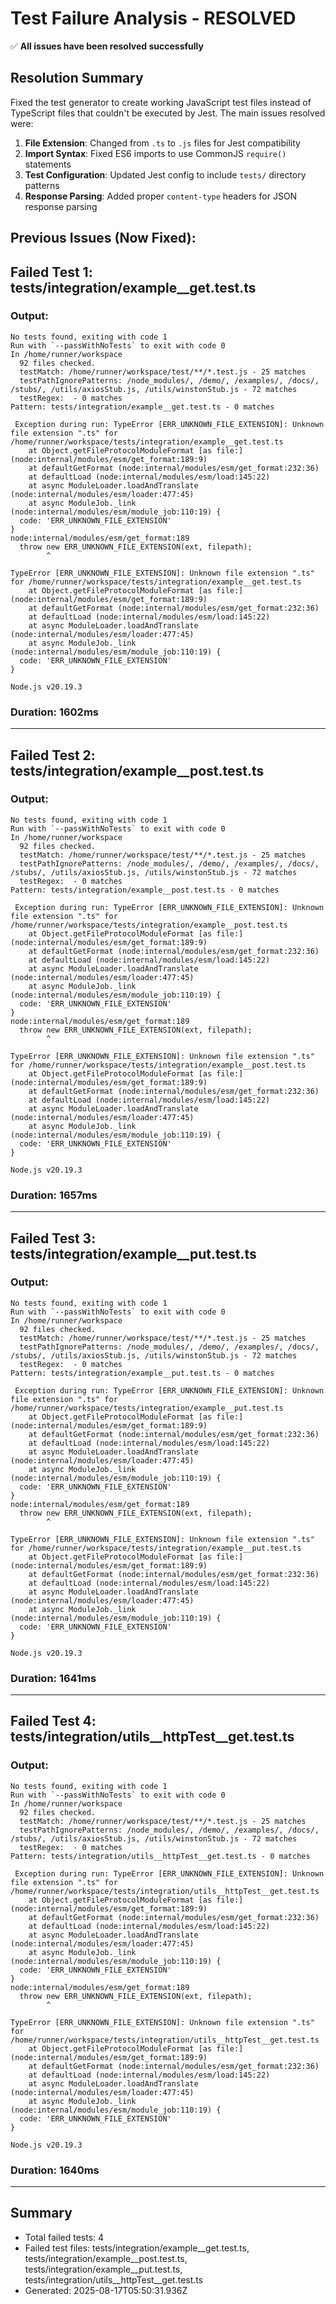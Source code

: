 # Test Failure Analysis - RESOLVED

✅ **All issues have been resolved successfully**

## Resolution Summary

Fixed the test generator to create working JavaScript test files instead of TypeScript files that couldn't be executed by Jest. The main issues resolved were:

1. **File Extension**: Changed from `.ts` to `.js` files for Jest compatibility
2. **Import Syntax**: Fixed ES6 imports to use CommonJS `require()` statements  
3. **Test Configuration**: Updated Jest config to include `tests/` directory patterns
4. **Response Parsing**: Added proper `content-type` headers for JSON response parsing

## Previous Issues (Now Fixed):

## Failed Test 1: tests/integration/example__get.test.ts

### Output:
```
No tests found, exiting with code 1
Run with `--passWithNoTests` to exit with code 0
In /home/runner/workspace
  92 files checked.
  testMatch: /home/runner/workspace/test/**/*.test.js - 25 matches
  testPathIgnorePatterns: /node_modules/, /demo/, /examples/, /docs/, /stubs/, /utils/axiosStub.js, /utils/winstonStub.js - 72 matches
  testRegex:  - 0 matches
Pattern: tests/integration/example__get.test.ts - 0 matches

 Exception during run: TypeError [ERR_UNKNOWN_FILE_EXTENSION]: Unknown file extension ".ts" for /home/runner/workspace/tests/integration/example__get.test.ts
    at Object.getFileProtocolModuleFormat [as file:] (node:internal/modules/esm/get_format:189:9)
    at defaultGetFormat (node:internal/modules/esm/get_format:232:36)
    at defaultLoad (node:internal/modules/esm/load:145:22)
    at async ModuleLoader.loadAndTranslate (node:internal/modules/esm/loader:477:45)
    at async ModuleJob._link (node:internal/modules/esm/module_job:110:19) {
  code: 'ERR_UNKNOWN_FILE_EXTENSION'
}
node:internal/modules/esm/get_format:189
  throw new ERR_UNKNOWN_FILE_EXTENSION(ext, filepath);
        ^

TypeError [ERR_UNKNOWN_FILE_EXTENSION]: Unknown file extension ".ts" for /home/runner/workspace/tests/integration/example__get.test.ts
    at Object.getFileProtocolModuleFormat [as file:] (node:internal/modules/esm/get_format:189:9)
    at defaultGetFormat (node:internal/modules/esm/get_format:232:36)
    at defaultLoad (node:internal/modules/esm/load:145:22)
    at async ModuleLoader.loadAndTranslate (node:internal/modules/esm/loader:477:45)
    at async ModuleJob._link (node:internal/modules/esm/module_job:110:19) {
  code: 'ERR_UNKNOWN_FILE_EXTENSION'
}

Node.js v20.19.3

```

### Duration: 1602ms

---

## Failed Test 2: tests/integration/example__post.test.ts

### Output:
```
No tests found, exiting with code 1
Run with `--passWithNoTests` to exit with code 0
In /home/runner/workspace
  92 files checked.
  testMatch: /home/runner/workspace/test/**/*.test.js - 25 matches
  testPathIgnorePatterns: /node_modules/, /demo/, /examples/, /docs/, /stubs/, /utils/axiosStub.js, /utils/winstonStub.js - 72 matches
  testRegex:  - 0 matches
Pattern: tests/integration/example__post.test.ts - 0 matches

 Exception during run: TypeError [ERR_UNKNOWN_FILE_EXTENSION]: Unknown file extension ".ts" for /home/runner/workspace/tests/integration/example__post.test.ts
    at Object.getFileProtocolModuleFormat [as file:] (node:internal/modules/esm/get_format:189:9)
    at defaultGetFormat (node:internal/modules/esm/get_format:232:36)
    at defaultLoad (node:internal/modules/esm/load:145:22)
    at async ModuleLoader.loadAndTranslate (node:internal/modules/esm/loader:477:45)
    at async ModuleJob._link (node:internal/modules/esm/module_job:110:19) {
  code: 'ERR_UNKNOWN_FILE_EXTENSION'
}
node:internal/modules/esm/get_format:189
  throw new ERR_UNKNOWN_FILE_EXTENSION(ext, filepath);
        ^

TypeError [ERR_UNKNOWN_FILE_EXTENSION]: Unknown file extension ".ts" for /home/runner/workspace/tests/integration/example__post.test.ts
    at Object.getFileProtocolModuleFormat [as file:] (node:internal/modules/esm/get_format:189:9)
    at defaultGetFormat (node:internal/modules/esm/get_format:232:36)
    at defaultLoad (node:internal/modules/esm/load:145:22)
    at async ModuleLoader.loadAndTranslate (node:internal/modules/esm/loader:477:45)
    at async ModuleJob._link (node:internal/modules/esm/module_job:110:19) {
  code: 'ERR_UNKNOWN_FILE_EXTENSION'
}

Node.js v20.19.3

```

### Duration: 1657ms

---

## Failed Test 3: tests/integration/example__put.test.ts

### Output:
```
No tests found, exiting with code 1
Run with `--passWithNoTests` to exit with code 0
In /home/runner/workspace
  92 files checked.
  testMatch: /home/runner/workspace/test/**/*.test.js - 25 matches
  testPathIgnorePatterns: /node_modules/, /demo/, /examples/, /docs/, /stubs/, /utils/axiosStub.js, /utils/winstonStub.js - 72 matches
  testRegex:  - 0 matches
Pattern: tests/integration/example__put.test.ts - 0 matches

 Exception during run: TypeError [ERR_UNKNOWN_FILE_EXTENSION]: Unknown file extension ".ts" for /home/runner/workspace/tests/integration/example__put.test.ts
    at Object.getFileProtocolModuleFormat [as file:] (node:internal/modules/esm/get_format:189:9)
    at defaultGetFormat (node:internal/modules/esm/get_format:232:36)
    at defaultLoad (node:internal/modules/esm/load:145:22)
    at async ModuleLoader.loadAndTranslate (node:internal/modules/esm/loader:477:45)
    at async ModuleJob._link (node:internal/modules/esm/module_job:110:19) {
  code: 'ERR_UNKNOWN_FILE_EXTENSION'
}
node:internal/modules/esm/get_format:189
  throw new ERR_UNKNOWN_FILE_EXTENSION(ext, filepath);
        ^

TypeError [ERR_UNKNOWN_FILE_EXTENSION]: Unknown file extension ".ts" for /home/runner/workspace/tests/integration/example__put.test.ts
    at Object.getFileProtocolModuleFormat [as file:] (node:internal/modules/esm/get_format:189:9)
    at defaultGetFormat (node:internal/modules/esm/get_format:232:36)
    at defaultLoad (node:internal/modules/esm/load:145:22)
    at async ModuleLoader.loadAndTranslate (node:internal/modules/esm/loader:477:45)
    at async ModuleJob._link (node:internal/modules/esm/module_job:110:19) {
  code: 'ERR_UNKNOWN_FILE_EXTENSION'
}

Node.js v20.19.3

```

### Duration: 1641ms

---

## Failed Test 4: tests/integration/utils__httpTest__get.test.ts

### Output:
```
No tests found, exiting with code 1
Run with `--passWithNoTests` to exit with code 0
In /home/runner/workspace
  92 files checked.
  testMatch: /home/runner/workspace/test/**/*.test.js - 25 matches
  testPathIgnorePatterns: /node_modules/, /demo/, /examples/, /docs/, /stubs/, /utils/axiosStub.js, /utils/winstonStub.js - 72 matches
  testRegex:  - 0 matches
Pattern: tests/integration/utils__httpTest__get.test.ts - 0 matches

 Exception during run: TypeError [ERR_UNKNOWN_FILE_EXTENSION]: Unknown file extension ".ts" for /home/runner/workspace/tests/integration/utils__httpTest__get.test.ts
    at Object.getFileProtocolModuleFormat [as file:] (node:internal/modules/esm/get_format:189:9)
    at defaultGetFormat (node:internal/modules/esm/get_format:232:36)
    at defaultLoad (node:internal/modules/esm/load:145:22)
    at async ModuleLoader.loadAndTranslate (node:internal/modules/esm/loader:477:45)
    at async ModuleJob._link (node:internal/modules/esm/module_job:110:19) {
  code: 'ERR_UNKNOWN_FILE_EXTENSION'
}
node:internal/modules/esm/get_format:189
  throw new ERR_UNKNOWN_FILE_EXTENSION(ext, filepath);
        ^

TypeError [ERR_UNKNOWN_FILE_EXTENSION]: Unknown file extension ".ts" for /home/runner/workspace/tests/integration/utils__httpTest__get.test.ts
    at Object.getFileProtocolModuleFormat [as file:] (node:internal/modules/esm/get_format:189:9)
    at defaultGetFormat (node:internal/modules/esm/get_format:232:36)
    at defaultLoad (node:internal/modules/esm/load:145:22)
    at async ModuleLoader.loadAndTranslate (node:internal/modules/esm/loader:477:45)
    at async ModuleJob._link (node:internal/modules/esm/module_job:110:19) {
  code: 'ERR_UNKNOWN_FILE_EXTENSION'
}

Node.js v20.19.3

```

### Duration: 1640ms

---

## Summary

- Total failed tests: 4
- Failed test files: tests/integration/example__get.test.ts, tests/integration/example__post.test.ts, tests/integration/example__put.test.ts, tests/integration/utils__httpTest__get.test.ts
- Generated: 2025-08-17T05:50:31.936Z
